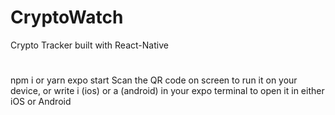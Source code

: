 # CryptoWatch
Crypto Tracker built with React-Native

#
npm i or yarn
expo start
Scan the QR code on screen to run it on your device, or write i (ios) or a (android) in your expo terminal to open it in either iOS or Android